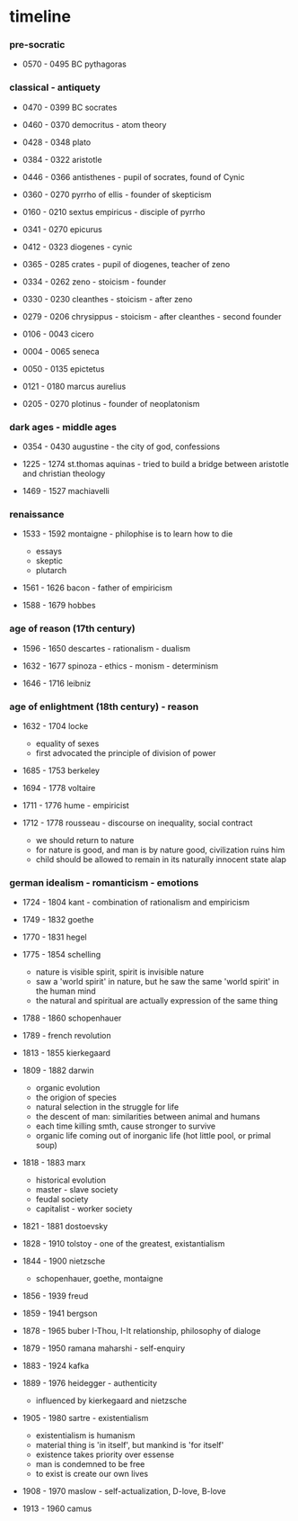 # timeline

### pre-socratic

- 0570 - 0495 BC pythagoras

### classical - antiquety

- 0470 - 0399 BC socrates

- 0460 - 0370 democritus - atom theory

- 0428 - 0348 plato

- 0384 - 0322 aristotle

- 0446 - 0366 antisthenes - pupil of socrates, found of Cynic

- 0360 - 0270 pyrrho of ellis - founder of skepticism
- 0160 - 0210 sextus empiricus - disciple of pyrrho

- 0341 - 0270 epicurus

- 0412 - 0323 diogenes - cynic
- 0365 - 0285 crates - pupil of diogenes, teacher of zeno
- 0334 - 0262 zeno - stoicism - founder
- 0330 - 0230 cleanthes - stoicism - after zeno
- 0279 - 0206 chrysippus - stoicism - after cleanthes - second founder

- 0106 - 0043 cicero

- 0004 - 0065 seneca
- 0050 - 0135 epictetus
- 0121 - 0180 marcus aurelius

- 0205 - 0270 plotinus - founder of neoplatonism

### dark ages - middle ages

- 0354 - 0430 augustine - the city of god, confessions

- 1225 - 1274 st.thomas aquinas - tried to build a bridge between aristotle and christian theology

- 1469 - 1527 machiavelli

### renaissance

- 1533 - 1592 montaigne - philophise is to learn how to die
  - essays
  - skeptic
  - plutarch

- 1561 - 1626 bacon - father of empiricism

- 1588 - 1679 hobbes

### age of reason (17th century)

- 1596 - 1650 descartes - rationalism - dualism

- 1632 - 1677 spinoza - ethics - monism - determinism

- 1646 - 1716 leibniz

### age of enlightment (18th century) - reason

- 1632 - 1704 locke
  - equality of sexes
  - first advocated the principle of division of power

- 1685 - 1753 berkeley

- 1694 - 1778 voltaire

- 1711 - 1776 hume - empiricist

- 1712 - 1778 rousseau - discourse on inequality, social contract
  - we should return to nature
  - for nature is good, and man is by nature good, civilization ruins him
  - child should be allowed to remain in its naturally innocent state alap

### german idealism - romanticism - emotions

- 1724 - 1804 kant - combination of rationalism and empiricism

- 1749 - 1832 goethe

- 1770 - 1831 hegel

- 1775 - 1854 schelling
  - nature is visible spirit, spirit is invisible nature
  - saw a 'world spirit' in nature, but he saw the same 'world spirit' in the human mind
  - the natural and spiritual are actually expression of the same thing

- 1788 - 1860 schopenhauer

- 1789 - french revolution

- 1813 - 1855 kierkegaard

- 1809 - 1882 darwin
  - organic evolution
  - the origion of species
  - natural selection in the struggle for life
  - the descent of man: similarities between animal and humans
  - each time killing smth, cause stronger to survive
  - organic life coming out of inorganic life (hot little pool, or primal soup)

- 1818 - 1883 marx
  - historical evolution
  - master - slave society
  - feudal society
  - capitalist - worker society

- 1821 - 1881 dostoevsky

- 1828 - 1910 tolstoy - one of the greatest, existantialism

- 1844 - 1900 nietzsche
  - schopenhauer, goethe, montaigne

- 1856 - 1939 freud

- 1859 - 1941 bergson

- 1878 - 1965 buber I-Thou, I-It relationship, philosophy of dialoge

- 1879 - 1950 ramana maharshi - self-enquiry

- 1883 - 1924 kafka

- 1889 - 1976 heidegger - authenticity
  - influenced by kierkegaard and nietzsche

- 1905 - 1980 sartre - existentialism
  - existentialism is humanism
  - material thing is 'in itself', but mankind is 'for itself'
  - existence takes priority over essense
  - man is condemned to be free
  - to exist is create our own lives

- 1908 - 1970 maslow - self-actualization, D-love, B-love

- 1913 - 1960 camus
